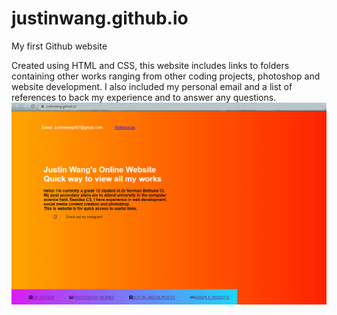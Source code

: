 # justinwang.github.io
My first Github website

Created using HTML and CSS, this website includes links to folders containing other works ranging from other coding projects, photoshop and website development.
I also included my personal email and a list of references to back my experience and to answer any questions.
![](images/My_website.png)
